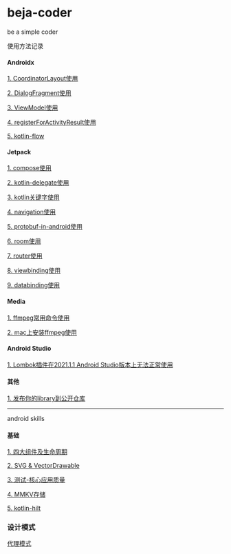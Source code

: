 # beja-coder

be a simple coder

使用方法记录

#### Androidx

[1. CoordinatorLayout使用](https://github.com/edmond-biguys/beja-coder/blob/main/androidx/CoordinatorLayout.md)  

[2. DialogFragment使用](https://github.com/edmond-biguys/beja-coder/blob/main/androidx/DialogFragment.md)  

[3. ViewModel使用](https://github.com/edmond-biguys/beja-coder/blob/main/androidx/ViewModel.md)  

[4. registerForActivityResult使用](https://github.com/edmond-biguys/beja-coder/blob/main/androidx/registerForActivityResult.md)  

[5. kotlin-flow](https://github.com/edmond-biguys/beja-coder/blob/main/androidx/kotlin-flow.md)

#### Jetpack

[1. compose使用](https://github.com/edmond-biguys/beja-coder/tree/main/jetpack/compose.md)  

[2. kotlin-delegate使用](https://github.com/edmond-biguys/beja-coder/tree/main/jetpack/kotlin-delegate.md)  

[3. kotlin关键字使用](https://github.com/edmond-biguys/beja-coder/tree/main/jetpack/kotlin关键字.md)  

[4. navigation使用](https://github.com/edmond-biguys/beja-coder/tree/main/jetpack/navigation.md)  

[5. protobuf-in-android使用](https://github.com/edmond-biguys/beja-coder/tree/main/jetpack/protobuf-in-android.md)  

[6. room使用](https://github.com/edmond-biguys/beja-coder/tree/main/jetpack/room.md)  

[7. router使用](https://github.com/edmond-biguys/beja-coder/tree/main/jetpack/router.md)  

[8. viewbinding使用](https://github.com/edmond-biguys/beja-coder/tree/main/jetpack/viewbinding.md)

[9. databinding使用](https://github.com/edmond-biguys/beja-coder/tree/main/jetpack/databinding.md)

#### Media

[1. ffmpeg常用命令使用](https://github.com/edmond-biguys/beja-coder/tree/main/media/ffmpeg常用命令.md)  

[2. mac上安装ffmpeg使用](https://github.com/edmond-biguys/beja-coder/tree/main/media/mac上安装ffmpeg.md)

#### Android Studio

[1. Lombok插件在2021.1.1 Android Studio版本上无法正常使用](https://github.com/edmond-biguys/beja-coder/blob/main/android-studio/lombok.md)

#### 其他

[1. 发布你的library到公开仓库](https://github.com/edmond-biguys/beja-coder/blob/main/pushlish-your-library.md)

---

android skills

#### 基础

[1. 四大组件及生命周期](https://github.com/edmond-biguys/beja-coder/blob/main/android-base/四大组件及生命周期.md)  

[2. SVG &amp; VectorDrawable](https://github.com/edmond-biguys/beja-coder/blob/main/android-base/svg-VectorDrawable.md)  

[3. 测试-核心应用质量](https://github.com/edmond-biguys/beja-coder/blob/main/android-base/核心应用质量.md)  

[4. MMKV存储](https://github.com/edmond-biguys/beja-coder/blob/main/android-base/MMKV存储.md)

[5. kotlin-hilt](https://github.com/edmond-biguys/beja-coder/blob/main/android-base/kotlin-hilt.md)

### 设计模式

[代理模式](https://github.com/edmond-biguys/beja-coder/blob/main/design-pattern/代理模式.md)
